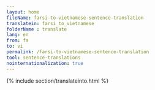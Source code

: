 ```yaml
---
layout: home
fileName: farsi-to-vietnamese-sentence-translation
translatein: farsi_to_vietnamese
folderName : translate
lang: en
from: fa
to: vi
permalink: /farsi-to-vietnamese-sentence-translation
tool: sentence-translations
nointernationalization: true
---
```

{% include section/translateinto.html %}
